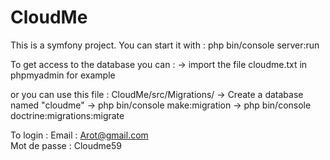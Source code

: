 # CloudMe

This is a symfony project.
You can start it with : php bin/console server:run

To get access to the database you can :
  -> import the file cloudme.txt in phpmyadmin for example

or you can use this file : CloudMe/src/Migrations/
  -> Create a database named "cloudme"
  -> php bin/console make:migration
  -> php bin/console doctrine:migrations:migrate 
  
  To login : 
    Email : Arot@gmail.com  
    Mot de passe : Cloudme59
  
